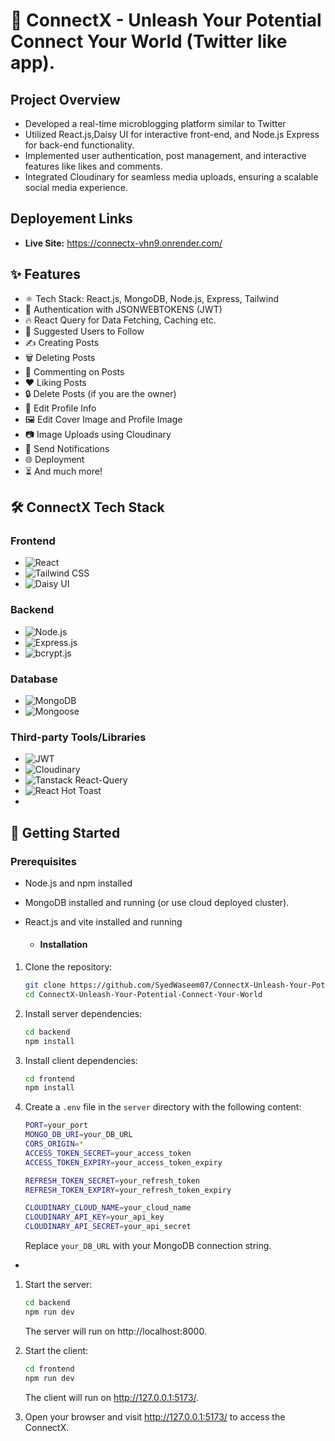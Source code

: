 # 🏥 ConnectX - Unleash Your Potential Connect Your World (Twitter like app).

## Project Overview
- Developed a real-time microblogging platform similar to Twitter
- Utilized React.js,Daisy UI for interactive front-end, and Node.js Express for back-end functionality.
- Implemented user authentication, post management, and interactive features like likes and comments.
- Integrated Cloudinary for seamless media uploads, ensuring a scalable social media experience.

## Deployement Links
- **Live Site:** https://connectx-vhn9.onrender.com/

## ✨ Features
- ⚛️ Tech Stack: React.js, MongoDB, Node.js, Express, Tailwind
- 🔐 Authentication with JSONWEBTOKENS (JWT)
- 🔥 React Query for Data Fetching, Caching etc.
- 👥 Suggested Users to Follow
- ✍️ Creating Posts
- 🗑️ Deleting Posts
- 💬 Commenting on Posts
- ❤️ Liking Posts
- 🔒 Delete Posts (if you are the owner)
- 📝 Edit Profile Info
- 🖼️ Edit Cover Image and Profile Image
- 📷 Image Uploads using Cloudinary
- 🔔 Send Notifications
- 🌐 Deployment
- ⏳ And much more!

## 🛠️ ConnectX Tech Stack

### Frontend
- ![React](https://img.shields.io/badge/React-20232A?style=for-the-badge&logo=react&logoColor=61DAFB)
- ![Tailwind CSS](https://img.shields.io/badge/Tailwind_CSS-38B2AC?style=for-the-badge&logo=tailwind-css&logoColor=white)
- ![Daisy UI](https://img.shields.io/badge/Daisy_UI-FFBDBD?style=for-the-badge&logo=daisyui&logoColor=white)

### Backend
- ![Node.js](https://img.shields.io/badge/Node.js-43853D?style=for-the-badge&logo=node-dot-js&logoColor=white)
- ![Express.js](https://img.shields.io/badge/Express.js-404D59?style=for-the-badge)
- ![bcrypt.js](https://img.shields.io/badge/bcrypt.js-007ACC?style=for-the-badge&logo=javascript&logoColor=white)

### Database
- ![MongoDB](https://img.shields.io/badge/MongoDB-4EA94B?style=for-the-badge&logo=mongodb&logoColor=white)
- ![Mongoose](https://img.shields.io/badge/Mongoose-880000?style=for-the-badge&logo=mongoose&logoColor=white)

### Third-party Tools/Libraries
- ![JWT](https://img.shields.io/badge/JWT-black?style=for-the-badge&logo=JSON%20web%20tokens)
- ![Cloudinary](https://img.shields.io/badge/Cloudinary-3448C5?style=for-the-badge&logo=cloudinary&logoColor=white)
- ![Tanstack React-Query](https://img.shields.io/badge/React_Query-FF4154?style=for-the-badge&logo=react-query&logoColor=white)
- ![React Hot Toast](https://img.shields.io/badge/React_Hot_Toast-00D8FF?style=for-the-badge&logo=react&logoColor=white)
- 
## 🚀 Getting Started

### Prerequisites

- Node.js and npm installed
- MongoDB installed and running (or use cloud deployed cluster).
- React.js and vite installed and running

  - #### Installation

1. Clone the repository:

    ```bash
    git clone https://github.com/SyedWaseem07/ConnectX-Unleash-Your-Potential-Connect-Your-World.git
    cd ConnectX-Unleash-Your-Potential-Connect-Your-World
    ```

2. Install server dependencies:

    ```bash
    cd backend
    npm install
    ```

3. Install client dependencies:

    ```bash
    cd frontend
    npm install
    ```

4. Create a `.env` file in the `server` directory with the following content:

    ```bash
    PORT=your_port
    MONGO_DB_URI=your_DB_URL
    CORS_ORIGIN=*
    ACCESS_TOKEN_SECRET=your_access_token
    ACCESS_TOKEN_EXPIRY=your_access_token_expiry
    
    REFRESH_TOKEN_SECRET=your_refresh_token
    REFRESH_TOKEN_EXPIRY=your_refresh_token_expiry
    
    CLOUDINARY_CLOUD_NAME=your_cloud_name
    CLOUDINARY_API_KEY=your_api_key
    CLOUDINARY_API_SECRET=your_api_secret
    ```

   Replace `your_DB_URL` with your MongoDB connection string.

- 
1. Start the server:

    ```bash
    cd backend
    npm run dev
    ```

   The server will run on http://localhost:8000.

2. Start the client:

    ```bash
    cd frontend
    npm run dev
    ```

   The client will run on http://127.0.0.1:5173/.

3. Open your browser and visit  http://127.0.0.1:5173/ to access the ConnectX.
